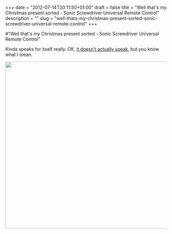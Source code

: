 +++
date = "2012-07-14T20:11:50+01:00"
draft = false
title = "Well that's my Christmas present sorted - Sonic Screwdriver Universal Remote Control"
description = ""
slug = "well-thats-my-christmas-present-sorted-sonic-screwdriver-universal-remote-control"
+++

#"Well that's my Christmas present sorted - Sonic Screwdriver Universal Remote Control"

Kinda speaks for itself really. OK, <a href="http://www.thewandcompany.com/sonic/">it doesn't actually speak</a>, but you know what I mean.

<a href="http://www.thewandcompany.com/sonic/"><img class="alignnone size-full wp-image-799" title="sonic" src="https://s3-eu-west-1.amazonaws.com/conoroneill.net/wp-content/uploads/2012/07/sonic.jpg" alt="" width="800" height="520" /></a>